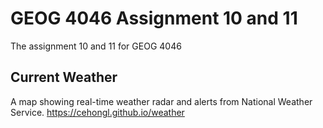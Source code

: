 # GEOG 4046 Assignment 10 and 11
The assignment 10 and 11 for GEOG 4046

## Current Weather
A map showing real-time weather radar and alerts from National Weather Service. 
<https://cehongl.github.io/weather>

